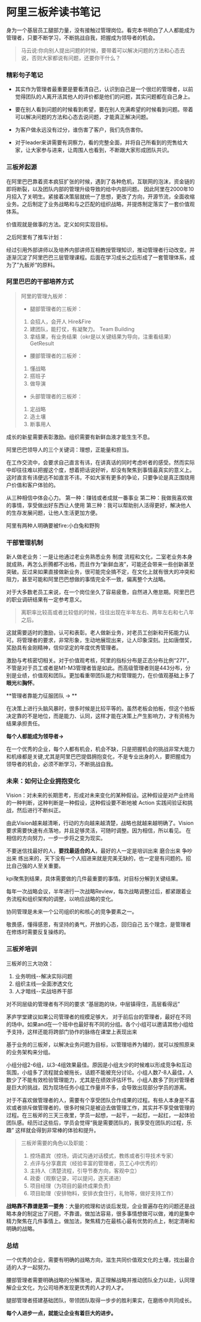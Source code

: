 # 阿里三板斧读书笔记

身为一个基层员工腿部力量，没有接触过管理岗位。看完本书明白了人人都能成为管理者，只要不断学习，不断挑战自我，把握成为领导者的机会。

>  马云说:你向别人提出问题的时候，要带着可以解决问题的方法和心态去说，否则大家都说有问题，还要你干什么？



### 精彩句子笔记

- 其实作为管理者最重要是要看清自己，认识到自己是一个很烂的管理者，以前觉得团队的人离开活其他人的评价都是他们的问题，其实问题都在自己身上。

- 要在别人看到问题的时候看到希望，要在别人充满希望的时候看到问题。带着可以解决问题的方法和心态去说问题，才能真正解决问题。

- 为客户做永远没有过分，谁伤害了客户，我们先伤害你。

- 对于leader来讲需要有洞察力，看的完整全面，并将自己所看到的兜售给大家，让大家参与进来，让周围人也看到，不断跟大家形成团队共识。

  

### 三板斧起源

在阿里巴巴靠着资本疯狂扩张的时候，遇到了各种危机，互联网的泡沫，资金链的即将断裂，以及团队内部的管理升级导致的给中内部问题。 因此阿里在2000年10月招入了关明生。紧接着决策层就统一了思想，更改了方向，开源节流，全面收缩业务。之后制定了业务战略和与之匹配的组织战略，并提炼制定落实了一套价值观体系。

价值观就是做事的方法。定义如何实现目标。

之后阿里有了推车计划：

经过引用外部讲师以及培养内部讲师互相教授管理知识，推动管理者行动改变。并逐渐沉淀了阿里巴巴三层管理课程。后面在学习成长之后形成了一套管理体系，成为了”九板斧“的原料。



### 阿里巴巴的干部培养方式

>  阿里的管理九板斧：
>  
>  - 腿部管理者的三板斧：
>  	1. 会招人，会开人 Hire&Fire
>  	2. 建团队，能打仗，有凝聚力。 Team Building
>  	3. 拿结果，有业务结果（okr是以关键结果为导向，注重看结果）GetResult 
>  - 腰部管理者的三板斧：
>  	1. 懂战略 
>  	2. 搭班子
>  	3. 做导演
>  - 头部管理者的三板斧：
>  	1. 定战略
>  	2. 造土壤
>  	3. 断事用人

成长的新星需要表彰激励。组织需要有新鲜血液才能生生不息。

阿里巴巴领导人的三个关键词：理想，正能量和担当。

在工作交流中，会要求自己直言有讳，在讲真话的同时考虑听者的感受。然而实际中却往往难以把握这个度，想着把话说好听，却没有聚焦到事情最真实的意义上。这时直言有讳便远不如直言不讳，不如大家有更多的争论，只要争论是真正围绕用户价值和客户体验的。

从三种相信中体会心力。 第一种：赚钱或者成就一番事业	第二种：我做我喜欢做的事情，享受做出好东西让人使用	第三种：我可以帮助别人活得更好，解决他人的生存发展问题，让他人生活更加方便。

阿里有两种人明确要被fire:小白兔和野狗



###  干部管理机制

新人做老业务：一是让他通过老业务熟悉业务 制度 流程和文化，二室老业务本身就成熟，再怎么折腾都不出格，而且作为“新鲜血液”，可能还会带来一些创新甚至突破。反过来如果直接做新业务，很可能完全搞不定，在文化上就有很大的冲突和阻力，甚至可能和阿里巴巴想做的事情完全不一致，偏离整个大战略。

对于大多数老员工来说，在一个岗位坐久了容易疲惫，自然进入倦怠期。阿里巴巴的职业调研结果有一定参考意义。

> 离职率比较高或者比较低的时候，往往出现在半年左右、两年左右和七八年之后。

这就需要适时的激励，认可和表彰。老人做新业务，对老员工创新和开拓能力认可。将管理者的要求，非常形象，生动地展现出来，让人印象深刻。比如唐僧奖，奖励具有金刚精神，信仰坚定的年度优秀管理者。

激励与考核密切相关。对于价值观考核，阿里的指标分布是正态分布比例“271”，不管是对于员工或者是M1-M3管理者皆是如此。而高级管理者则是443分布，分别是业绩，价值观和团队。更加看重带团队能力和管理能力，在价值观基础上多了**眼光**和**胸怀**。



**管理者靠能力征服团队 -> **

​	在决策上进行头脑风暴时，很多时候是比较平等的。虽然老板会拍板，但这个拍板决定靠的不是地位，而是能力、认同，这样才能在决策上产生影响力，才有资格为结果承担责任。

**每个人都能成为领导者->**

​	在一个优秀的企业，每个人都有机会，机会不缺，只是把握机会的挑战非常大能力和机缘都是关键,尤其是阿里巴巴提倡拥抱变化，不是专业出身的人，要把握成为领导者的机会，必须不断学习，不断挑战自我。



### 未来：如何让企业拥抱变化

Vision：对未来的长期思考，形成对未来变化的某种假设。这种假设是对产业终局的一种判断，这种判断是一种假设，这种假设要不断地被 Action 实践间验证和挑战，然后进行不断纠正。

由此Vision越来越清晰，行动的方向越来越清楚，战略也就越来越明确了。Vision要求需要快速有点落地，并且足够灵活，可随时调整。因为相信，所以看见。 在相信的方向努力，一步一步将之变为现实。



不要迷信找最好的人，**要找最适合的人**，最好的人一定是培训出来 磨合出来  争吵出来 练出来的，天下没有一个人招进来就是完美无缺的，也一定是有问题的。招比自己强的人至关重要。

kpi聚焦到结果，具体需要做的几件最重要的事情。对目标分解到关键结果。

每年一次战略会议，半年进行一次战略Review，每次战略调整过后，都紧跟着业务流程和组织架构的调整，以响应战略的变化。



协同管理是未来一个公司组织的和核心的竞争要素之一。

敬畏感，懂得感恩，有坚持的勇气，开放的心态，回归自己 五个理念，是管理者在修炼时需要反复操练的。

### 三板斧培训

三板斧的三大功效：

1. 业务明线--解决实际问题
2. 组织主线—全面渗透文化
3. 人才暗线--实战培养干部

对不同层级的管理者有不同的要求  “基层跑的块，中层镇得住，高层看得远”

茅庐学堂建议如果公司管理者的规模足够大， 对于前后台的管理者，最好在不同的场中。如果and在一个班中也最好有不同的分组。各个小组可以邀请其他小组给予支持，这样还能将跨部门协作的脉络在课堂上表现出来

基于业务的三板斧，以解决业务问题为目标，以管理培养为辅的，就可以按照原来的业务架构来分组。

小组分组2-6组，以3-4组效果最佳。原因是小组太少的时候难以形成竞争和互动氛围，小组多了流程就会被拖长，话题不能被充分讨论。小组人数7-8人最佳，人数少了不能有效检验管理能力，尤其是在绩效评估环节。小组人数多了则对管理者是巨大的挑战，因为现场任务小组工作量并不多，会导致出现部分学员的游离。

对于不喜欢做管理者的人，需要有个享受团队合作成果的过程。有些人本身是不喜欢或者排斥做管理者的，很多时候只是被迫去做管理工作，其实并不享受做管理的过程。在三板斧的三天三夜里，学员一起想，一起干，一起怼，一起扛，一起体验团队感。经历过这些后，学员会觉得“我是需要团队的，我享受在团队的过程，乐趣” 这样就会得到非常棒的体验和提升。

> 三板斧需要的角色以及职能：
>
> 1. 控场嘉宾（控场，调试沟通对话模式，教练或者引导技术专家）
> 2. 点评与分享嘉宾（经验丰富的管理者，员工心中优秀的）
> 3. 主持人（清楚流程，引导节奏方向，客观中立）
> 4. 政委（观察记录，可以提问，逐天递进）
> 5. 项目经理（为项目的最终成果负责）
> 6. 项目助理（安排物料，安排衣食住行，礼物等，做好支持工作）

**战略靠不靠谱是第一要务**：大量的梳理和访谈后发现，企业普遍存在的问题还是战略本身的制定出了问题，不靠谱。做加法容易，很多事情想做可以做，难的是集中精力聚焦在几件事情上。做加法，聚焦精力在最核心最有优势的点上，制定清晰和明确的战略。



### 总结

一个优秀的企业，需要有明确的战略方向，滋生共同价值观文化的土壤，找出最合适的人才一起努力。

腰部管理者需要明确战略的分解落地，真正理解战略并推动团队全力以赴，认同理解企业文化，为公司培养发现更优秀的人才的人才。

腿部管理者搭建基础团队，带领团队取得一步步的胜利果实，在磨练中共同成长。



**每个人进步一点，就能让企业有着巨大的进步。**

